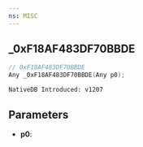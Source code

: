 ```yaml
---
ns: MISC
---
```

## _0xF18AF483DF70BBDE

```c
// 0xF18AF483DF70BBDE
Any _0xF18AF483DF70BBDE(Any p0);
```

```
NativeDB Introduced: v1207
```

## Parameters
* **p0**:
